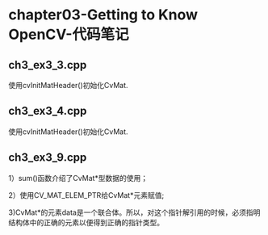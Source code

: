 # chapter03-Getting to Know OpenCV-代码笔记

## ch3_ex3_3.cpp

使用cvInitMatHeader()初始化CvMat.

## ch3_ex3_4.cpp

使用cvInitMatHeader()初始化CvMat.

## ch3_ex3_9.cpp

1）sum()函数介绍了CvMat*型数据的使用；

2）使用CV_MAT_ELEM_PTR给CvMat*元素赋值;

3)CvMat*的元素data是一个联合体。所以，对这个指针解引用的时候，必须指明结构体中的正确的元素以便得到正确的指针类型。

